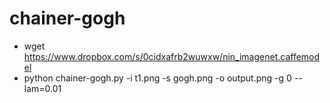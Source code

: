 # chainer-gogh
- wget https://www.dropbox.com/s/0cidxafrb2wuwxw/nin_imagenet.caffemodel
- python chainer-gogh.py -i t1.png -s gogh.png -o output.png -g 0 --lam=0.01
